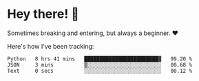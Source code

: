 # Hey there! 👋
Sometimes breaking and entering, but always a beginner. ❤️

Here's how I've been tracking:
<!--START_SECTION:waka-->

```text
Python   8 hrs 41 mins   ████████████████████████▓   99.20 %
JSON     3 mins          ▒░░░░░░░░░░░░░░░░░░░░░░░░   00.68 %
Text     0 secs          ░░░░░░░░░░░░░░░░░░░░░░░░░   00.12 %
```

<!--END_SECTION:waka-->
